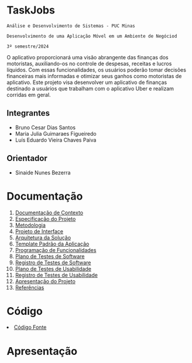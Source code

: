 # TaskJobs

`Análise e Desenvolvimento de Sistemas - PUC Minas`

`Desenvolvimento de uma Aplicação Móvel em um Ambiente de Negóciod`

`3º semestre/2024`

O aplicativo proporcionará uma visão abrangente das finanças dos motoristas, auxiliando-os no controle de despesas, receitas e lucros líquidos. Com essas funcionalidades, os usuários poderão tomar decisões financeiras mais informadas e otimizar seus ganhos como motoristas de aplicativo. Este projeto visa desenvolver um aplicativo de finanças destinado a usuários que trabalham com o aplicativo Uber e realizam corridas em geral.

## Integrantes

* Bruno Cesar Dias Santos
* Maria Julia Guimaraes Figueiredo
* Luís Eduardo Vieira Chaves Paiva

## Orientador

* Sinaide Nunes Bezerra

# Documentação

<ol>
<li><a href="docs/01-Documentação de Contexto.md"> Documentação de Contexto</a></li>
<li><a href="docs/02-Especificação do Projeto.md"> Especificação do Projeto</a></li>
<li><a href="docs/03-Metodologia.md"> Metodologia</a></li>
<li><a href="docs/04-Projeto de Interface.md"> Projeto de Interface</a></li>
<li><a href="docs/05-Arquitetura da Solução.md"> Arquitetura da Solução</a></li>
<li><a href="docs/06-Template Padrão da Aplicação.md"> Template Padrão da Aplicação</a></li>
<li><a href="docs/07-Programação de Funcionalidades.md"> Programação de Funcionalidades</a></li>
<li><a href="docs/08-Plano de Testes de Software.md"> Plano de Testes de Software</a></li>
<li><a href="docs/09-Registro de Testes de Software.md"> Registro de Testes de Software</a></li>
<li><a href="docs/10-Plano de Testes de Usabilidade.md"> Plano de Testes de Usabilidade</a></li>
<li><a href="docs/11-Registro de Testes de Usabilidade.md"> Registro de Testes de Usabilidade</a></li>
<li><a href="docs/12-Apresentação do Projeto.md"> Apresentação do Projeto</a></li>
<li><a href="docs/13-Referências.md"> Referências</a></li>
</ol>

# Código

<li><a href="src/README.md"> Código Fonte</a></li>

# Apresentação
